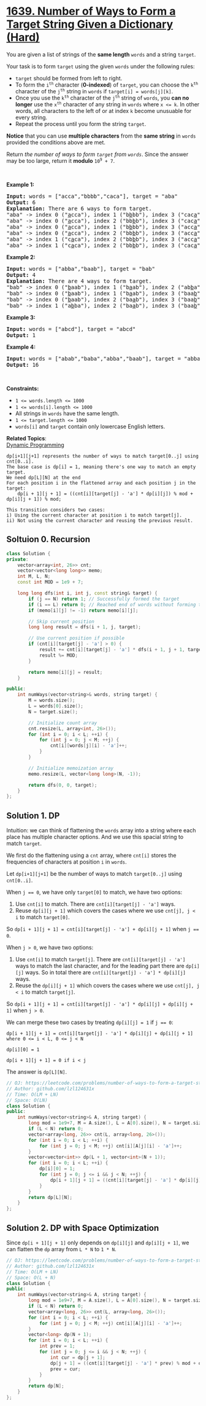 # [1639. Number of Ways to Form a Target String Given a Dictionary (Hard)](https://leetcode.com/problems/number-of-ways-to-form-a-target-string-given-a-dictionary/)

<p>You are given a list of strings of the <strong>same length</strong> <code>words</code> and a string <code>target</code>.</p>

<p>Your task is to form <code>target</code> using the given <code>words</code> under the following rules:</p>

<ul>
	<li><code>target</code> should be formed from left to right.</li>
	<li>To form the <code>i<sup>th</sup></code> character (<strong>0-indexed</strong>) of <code>target</code>, you can choose the <code>k<sup>th</sup></code> character of the <code>j<sup>th</sup></code> string in <code>words</code> if <code>target[i] = words[j][k]</code>.</li>
	<li>Once you use the <code>k<sup>th</sup></code> character of the <code>j<sup>th</sup></code> string of <code>words</code>, you <strong>can no longer</strong> use the <code>x<sup>th</sup></code> character of any string in <code>words</code> where <code>x &lt;= k</code>. In other words, all characters to the left of or at index <code>k</code> become unusuable for every string.</li>
	<li>Repeat the process until you form the string <code>target</code>.</li>
</ul>

<p><strong>Notice</strong>&nbsp;that you can use <strong>multiple characters</strong> from the <strong>same string</strong> in <code>words</code> provided the conditions above are met.</p>

<p>Return <em>the number of ways to form <code>target</code> from <code>words</code></em>. Since the answer may be too large, return it <strong>modulo</strong> <code>10<sup>9</sup> + 7</code>.</p>

<p>&nbsp;</p>
<p><strong>Example 1:</strong></p>

<pre><strong>Input:</strong> words = ["acca","bbbb","caca"], target = "aba"
<strong>Output:</strong> 6
<strong>Explanation:</strong> There are 6 ways to form target.
"aba" -&gt; index 0 ("<u>a</u>cca"), index 1 ("b<u>b</u>bb"), index 3 ("cac<u>a</u>")
"aba" -&gt; index 0 ("<u>a</u>cca"), index 2 ("bb<u>b</u>b"), index 3 ("cac<u>a</u>")
"aba" -&gt; index 0 ("<u>a</u>cca"), index 1 ("b<u>b</u>bb"), index 3 ("acc<u>a</u>")
"aba" -&gt; index 0 ("<u>a</u>cca"), index 2 ("bb<u>b</u>b"), index 3 ("acc<u>a</u>")
"aba" -&gt; index 1 ("c<u>a</u>ca"), index 2 ("bb<u>b</u>b"), index 3 ("acc<u>a</u>")
"aba" -&gt; index 1 ("c<u>a</u>ca"), index 2 ("bb<u>b</u>b"), index 3 ("cac<u>a</u>")
</pre>

<p><strong>Example 2:</strong></p>

<pre><strong>Input:</strong> words = ["abba","baab"], target = "bab"
<strong>Output:</strong> 4
<strong>Explanation:</strong> There are 4 ways to form target.
"bab" -&gt; index 0 ("<u>b</u>aab"), index 1 ("b<u>a</u>ab"), index 2 ("ab<u>b</u>a")
"bab" -&gt; index 0 ("<u>b</u>aab"), index 1 ("b<u>a</u>ab"), index 3 ("baa<u>b</u>")
"bab" -&gt; index 0 ("<u>b</u>aab"), index 2 ("ba<u>a</u>b"), index 3 ("baa<u>b</u>")
"bab" -&gt; index 1 ("a<u>b</u>ba"), index 2 ("ba<u>a</u>b"), index 3 ("baa<u>b</u>")
</pre>

<p><strong>Example 3:</strong></p>

<pre><strong>Input:</strong> words = ["abcd"], target = "abcd"
<strong>Output:</strong> 1
</pre>

<p><strong>Example 4:</strong></p>

<pre><strong>Input:</strong> words = ["abab","baba","abba","baab"], target = "abba"
<strong>Output:</strong> 16
</pre>

<p>&nbsp;</p>
<p><strong>Constraints:</strong></p>

<ul>
	<li><code>1 &lt;= words.length &lt;= 1000</code></li>
	<li><code>1 &lt;= words[i].length &lt;= 1000</code></li>
	<li>All strings in <code>words</code> have the same length.</li>
	<li><code>1 &lt;= target.length &lt;= 1000</code></li>
	<li><code>words[i]</code> and <code>target</code> contain only lowercase English letters.</li>
</ul>


**Related Topics**:  
[Dynamic Programming](https://leetcode.com/tag/dynamic-programming/)

```
dp[i+1][j+1] represents the number of ways to match target[0..j] using cnt[0..i].
The base case is dp[i] = 1, meaning there's one way to match an empty target.
We need dp[L][N] at the end
For each position i in the flattened array and each position j in the target:
    dp[i + 1][j + 1] = ((cnt[i][target[j] - 'a'] * dp[i][j]) % mod + dp[i][j + 1]) % mod;

This transition considers two cases:
i) Using the current character at position i to match target[j].
ii) Not using the current character and reusing the previous result.
```

## Soltuion 0. Recursion

```cpp
class Solution {
private:
    vector<array<int, 26>> cnt;
    vector<vector<long long>> memo;
    int M, L, N;
    const int MOD = 1e9 + 7;

    long long dfs(int i, int j, const string& target) {
        if (j == N) return 1; // Successfully formed the target
        if (i == L) return 0; // Reached end of words without forming target
        if (memo[i][j] != -1) return memo[i][j];

        // Skip current position
        long long result = dfs(i + 1, j, target);

        // Use current position if possible
        if (cnt[i][target[j] - 'a'] > 0) {
            result += cnt[i][target[j] - 'a'] * dfs(i + 1, j + 1, target);
            result %= MOD;
        }

        return memo[i][j] = result;
    }

public:
    int numWays(vector<string>& words, string target) {
        M = words.size();
        L = words[0].size();
        N = target.size();

        // Initialize count array
        cnt.resize(L, array<int, 26>());
        for (int i = 0; i < L; ++i) {
            for (int j = 0; j < M; ++j) {
                cnt[i][words[j][i] - 'a']++;
            }
        }

        // Initialize memoization array
        memo.resize(L, vector<long long>(N, -1));

        return dfs(0, 0, target);
    }
};

```

## Solution 1. DP

Intuition: we can think of flattening the `words` array into a string where each place has multiple character options. And we use this spacial string to match `target`.

We first do the flattening using a `cnt` array, where `cnt[i]` stores the frequencies of characters at position `i` in `words`.

Let `dp[i+1][j+1]` be the number of ways to match `target[0..j]` using `cnt[0..i]`.

When `j == 0`, we have only `target[0]` to match, we have two options:
1. Use `cnt[i]` to match. There are `cnt[i][target[j] - 'a']` ways.
2. Reuse `dp[i][j + 1]` which covers the cases where we use `cnt[j], j < i` to match `target[0]`.

So `dp[i + 1][j + 1] = cnt[i][target[j] - 'a'] + dp[i][j + 1]` when `j == 0`.

When `j > 0`, we have two options:
1. Use `cnt[i]` to match `target[j]`. There are `cnt[i][target[j] - 'a']` ways to match the last character, and for the leading part there are `dp[i][j]` ways. So in total there are `cnt[i][target[j] - 'a'] * dp[i][j]` ways.
2. Reuse the `dp[i][j + 1]` which covers the cases where we use `cnt[j], j < i` to match `target[j]`. 

So `dp[i + 1][j + 1] = cnt[i][target[j] - 'a'] * dp[i][j] + dp[i][j + 1]` when `j > 0`.

We can merge these two cases by treating `dp[i][j] = 1` if `j == 0`:

```
dp[i + 1][j + 1] = cnt[i][target[j] - 'a'] * dp[i][j] + dp[i][j + 1] where 0 <= i < L, 0 <= j < N

dp[i][0] = 1

dp[i + 1][j + 1] = 0 if i < j
```

The answer is `dp[L][N]`.

```cpp
// OJ: https://leetcode.com/problems/number-of-ways-to-form-a-target-string-given-a-dictionary/
// Author: github.com/lzl124631x
// Time: O(LM + LN)
// Space: O(LN)
class Solution {
public:
    int numWays(vector<string>& A, string target) {
        long mod = 1e9+7, M = A.size(), L = A[0].size(), N = target.size();
        if (L < N) return 0;
        vector<array<long, 26>> cnt(L, array<long, 26>());
        for (int i = 0; i < L; ++i) {
            for (int j = 0; j < M; ++j) cnt[i][A[j][i] - 'a']++;
        }
        vector<vector<int>> dp(L + 1, vector<int>(N + 1));
        for (int i = 0; i < L; ++i) {
            dp[i][0] = 1;
            for (int j = 0; j <= i && j < N; ++j) {
                dp[i + 1][j + 1] = ((cnt[i][target[j] - 'a'] * dp[i][j]) % mod + dp[i][j + 1]) % mod;
            }
        }
        return dp[L][N];
    }
};
```

## Solution 2. DP with Space Optimization

Since `dp[i + 1][j + 1]` only depends on `dp[i][j]` and `dp[i][j + 1]`, we can flatten the `dp` array from `L * N` to `1 * N`.

```cpp
// OJ: https://leetcode.com/problems/number-of-ways-to-form-a-target-string-given-a-dictionary/
// Author: github.com/lzl124631x
// Time: O(LM + LN)
// Space: O(L + N)
class Solution {
public:
    int numWays(vector<string>& A, string target) {
        long mod = 1e9+7, M = A.size(), L = A[0].size(), N = target.size();
        if (L < N) return 0;
        vector<array<long, 26>> cnt(L, array<long, 26>());
        for (int i = 0; i < L; ++i) {
            for (int j = 0; j < M; ++j) cnt[i][A[j][i] - 'a']++;
        }
        vector<long> dp(N + 1);
        for (int i = 0; i < L; ++i) {
            int prev = 1;
            for (int j = 0; j <= i && j < N; ++j) {
                int cur = dp[j + 1];
                dp[j + 1] = ((cnt[i][target[j] - 'a'] * prev) % mod + dp[j + 1]) % mod;
                prev = cur;
            }
        }
        return dp[N];
    }
};
```

